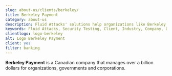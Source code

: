 ```yaml
---
slug: about-us/clients/berkeley/
title: Berkeley Payment
category: about-us
description: Fluid Attacks' solutions help organizations like Berkeley Payment to identify security vulnerabilities in their systems and manage their attack surfaces.
keywords: Fluid Attacks, Security Testing, Client, Industry, Company, Organization, Pentesting, Ethical Hacking, Berkeley Payment
clientlogo: logo-berkeley
alt: Logo Berkeley Payment
client: yes
filter: banking
---
```


**Berkeley Payment** is a Canadian company
that manages over a billion dollars for organizations,
governments and corporations.
